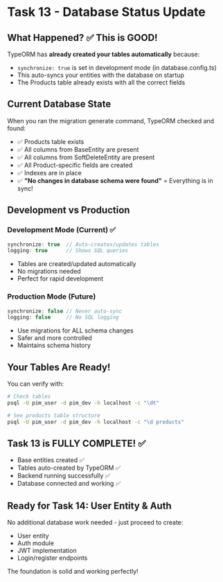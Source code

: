 # Task 13 - Database Status Update

## What Happened? ✅ This is GOOD!

TypeORM has **already created your tables automatically** because:
- `synchronize: true` is set in development mode (in database.config.ts)
- This auto-syncs your entities with the database on startup
- The Products table already exists with all the correct fields

## Current Database State

When you ran the migration generate command, TypeORM checked and found:
- ✅ Products table exists
- ✅ All columns from BaseEntity are present
- ✅ All columns from SoftDeleteEntity are present
- ✅ All Product-specific fields are created
- ✅ Indexes are in place
- ✅ **"No changes in database schema were found"** = Everything is in sync!

## Development vs Production

### Development Mode (Current) ✅
```typescript
synchronize: true  // Auto-creates/updates tables
logging: true      // Shows SQL queries
```
- Tables are created/updated automatically
- No migrations needed
- Perfect for rapid development

### Production Mode (Future)
```typescript
synchronize: false // Never auto-sync
logging: false     // No SQL logging
```
- Use migrations for ALL schema changes
- Safer and more controlled
- Maintains schema history

## Your Tables Are Ready!

You can verify with:
```bash
# Check tables
psql -U pim_user -d pim_dev -h localhost -c "\dt"

# See products table structure
psql -U pim_user -d pim_dev -h localhost -c "\d products"
```

## Task 13 is FULLY COMPLETE! ✅

- Base entities created ✅
- Tables auto-created by TypeORM ✅
- Backend running successfully ✅
- Database connected and working ✅

## Ready for Task 14: User Entity & Auth

No additional database work needed - just proceed to create:
- User entity
- Auth module
- JWT implementation
- Login/register endpoints

The foundation is solid and working perfectly!

